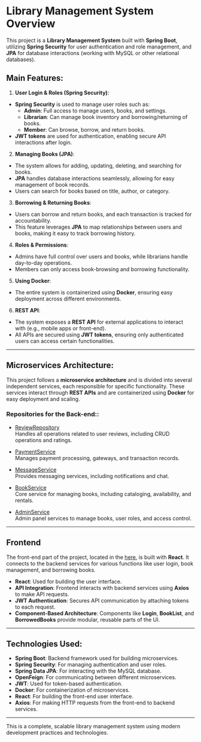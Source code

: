 # Library Management System Overview

This project is a **Library Management System** built with **Spring Boot**, utilizing **Spring Security** for user authentication and role management, and **JPA** for database interactions (working with MySQL or other relational databases).

## Main Features:

1. **User Login & Roles (Spring Security)**:
  - **Spring Security** is used to manage user roles such as:
    - **Admin**: Full access to manage users, books, and settings.
    - **Librarian**: Can manage book inventory and borrowing/returning of books.
    - **Member**: Can browse, borrow, and return books.
  - **JWT tokens** are used for authentication, enabling secure API interactions after login.

2. **Managing Books (JPA)**:
  - The system allows for adding, updating, deleting, and searching for books.
  - **JPA** handles database interactions seamlessly, allowing for easy management of book records.
  - Users can search for books based on title, author, or category.

3. **Borrowing & Returning Books**:
  - Users can borrow and return books, and each transaction is tracked for accountability.
  - This feature leverages **JPA** to map relationships between users and books, making it easy to track borrowing history.

4. **Roles & Permissions**:
  - Admins have full control over users and books, while librarians handle day-to-day operations.
  - Members can only access book-browsing and borrowing functionality.

5. **Using Docker**:
  - The entire system is containerized using **Docker**, ensuring easy deployment across different environments.

6. **REST API**:
  - The system exposes a **REST API** for external applications to interact with (e.g., mobile apps or front-end).
  - All APIs are secured using **JWT tokens**, ensuring only authenticated users can access certain functionalities.

---

## Microservices Architecture:

This project follows a **microservice architecture** and is divided into several independent services, each responsible for specific functionality. These services interact through **REST APIs** and are containerized using **Docker** for easy deployment and scaling.

### Repositories for the Back-end::

- [ReviewRepository](https://github.com/Rayan1605/ReviewRepository)  
  Handles all operations related to user reviews, including CRUD operations and ratings.

- [PaymentService](https://github.com/Rayan1605/PaymentService)  
  Manages payment processing, gateways, and transaction records.

- [MessageService](https://github.com/Rayan1605/MessageService)  
  Provides messaging services, including notifications and chat.

- [BookService](https://github.com/Rayan1605/BookService)  
  Core service for managing books, including cataloging, availability, and rentals.

- [AdminService](https://github.com/Rayan1605/AdminService)  
  Admin panel services to manage books, user roles, and access control.

---

## Frontend

The front-end part of the project, located in the [here](https://github.com/Rayan1605/FrontEndLibraryProject), is built with **React**. It connects to the backend services for various functions like user login, book management, and borrowing books.

- **React**: Used for building the user interface.
- **API Integration**: Frontend interacts with backend services using **Axios** to make API requests.
- **JWT Authentication**: Secures API communication by attaching tokens to each request.
- **Component-Based Architecture**: Components like **Login**, **BookList**, and **BorrowedBooks** provide modular, reusable parts of the UI.

---

## Technologies Used:

- **Spring Boot**: Backend framework used for building microservices.
- **Spring Security**: For managing authentication and user roles.
- **Spring Data JPA**: For interacting with the MySQL database.
- **OpenFeign**: For communicating between different microservices.
- **JWT**: Used for token-based authentication.
- **Docker**: For containerization of microservices.
- **React**: For building the front-end user interface.
- **Axios**: For making HTTP requests from the front-end to backend services.
---


This is a complete, scalable library management system using modern development practices and technologies.


